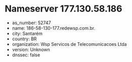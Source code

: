 # Nameserver 177.130.58.186

* as_number: 52747
* name: 186-58-130-177.redewsp.com.br.
* city: Santarém
* country: BR
* organization: Wsp Servicos de Telecomunicacoes Ltda
* version: Unknown
* dnssec: false
